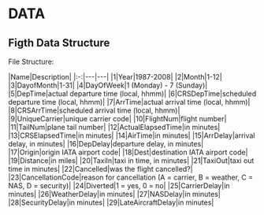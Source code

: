 
# DATA

## Figth Data Structure

File Structure:

|Name|Description|
|:-:|---|---|
|1|Year|1987-2008|
|2|Month|1-12|
|3|DayofMonth|1-31|
|4|DayOfWeek|1 (Monday) - 7 (Sunday)|
|5|DepTime|actual departure time (local, hhmm)|
|6|CRSDepTime|scheduled departure time (local, hhmm)|
|7|ArrTime|actual arrival time (local, hhmm)|
|8|CRSArrTime|scheduled arrival time (local, hhmm)|
|9|UniqueCarrier|unique carrier code|
|10|FlightNum|flight number|
|11|TailNum|plane tail number|
|12|ActualElapsedTime|in minutes|
|13|CRSElapsedTime|in minutes|
|14|AirTime|in minutes|
|15|ArrDelay|arrival delay, in minutes|
|16|DepDelay|departure delay, in minutes|
|17|Origin|origin IATA airport code|
|18|Dest|destination IATA airport code|
|19|Distance|in miles|
|20|TaxiIn|taxi in time, in minutes|
|21|TaxiOut|taxi out time in minutes|
|22|Cancelled|was the flight cancelled?|
|23|CancellationCode|reason for cancellation (A = carrier, B = weather, C = NAS, D = security)|
|24|Diverted|1 = yes, 0 = no|
|25|CarrierDelay|in minutes|
|26|WeatherDelay|in minutes|
|27|NASDelay|in minutes|
|28|SecurityDelay|in minutes|
|29|LateAircraftDelay|in minutes|
